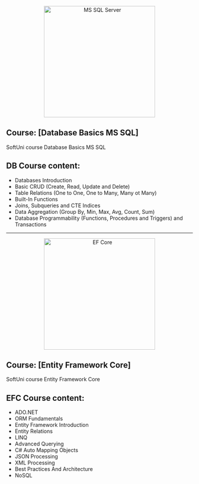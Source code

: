<p align="center">
	<a href="https://www.microsoft.com/en-us/sql-server/sql-server-downloads"><img src="https://greenwireit.com/wp-content/uploads/2013/05/sql-server-express1.png" alt="MS SQL Server" width="300" align="center"></a>
<p>

## Course: [Database Basics MS SQL]
SoftUni course Database Basics MS SQL

## DB Course content:
- Databases Introduction
- Basic CRUD (Create, Read, Update and Delete)
- Table Relations (One to One, One to Many, Many ot Many)
- Built-In Functions
- Joins, Subqueries and CTE Indices 
- Data Aggregation (Group By, Min, Max, Avg, Count, Sum)
- Database Programmability (Functions, Procedures and Triggers) and Transactions

<hr size="12" color="grey">	
	
<p align="center">
	<img src="https://www.fixedbuffer.com/wp-content/uploads/2018/09/EFCore.png" alt="EF Core" width="300" align="center"></a>
<p>	
	
## Course: [Entity Framework Core]
SoftUni course Entity Framework Core

## EFC Course content:
- ADO.NET
- ORM Fundamentals
- Entity Framework Introduction
- Entity Relations
- LINQ
- Advanced Querying
- C# Auto Mapping Objects
- JSON Processing
- XML Processing
- Best Practices And Architecture
- NoSQL
